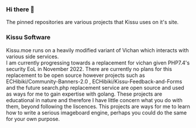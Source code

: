 ### Hi there 👋
The pinned repositories are various projects that Kissu uses on it's site.
### Kissu Software
Kissu.moe runs on a heavily modified variant of Vichan which interacts with various side services.<br/>I am currently progressing towards a replacement for vichan given PHP7.4's security EoL in November 2022. There are currently no plans for this replacement to be open source however projects such as ECHibiki/Community-Banners-2.0 , ECHibiki/Kissu-Feedback-and-Forms and the future search.php replacement service are open source and used as ways for me to gain expertise with golang. These projects are educational in nature and therefore I have little concern what you do with them, beyond following the liscences. This projects are ways for me to learn how to write a serious imageboard engine, perhaps you could do the same for your own purpose.

<!--
**ECHibiki/ECHibiki** is a ✨ _special_ ✨ repository because its `README.md` (this file) appears on your GitHub profile.

Here are some ideas to get you started:

- 🔭 I’m currently working on ...
- 🌱 I’m currently learning ...
- 👯 I’m looking to collaborate on ...
- 🤔 I’m looking for help with ...
- 💬 Ask me about ...
- 📫 How to reach me: ...
- 😄 Pronouns: ...
- ⚡ Fun fact: ...
-->
